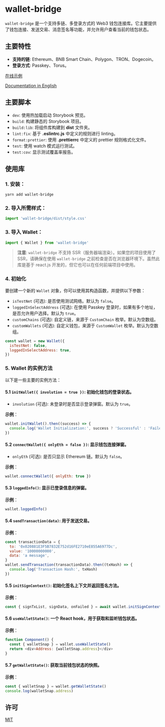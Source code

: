 # wallet-bridge

`wallet-bridge` 是一个支持多链、多登录方式的 Web3 钱包连接库。它主要提供了钱包连接、发送交易、消息签名等功能，并允许用户查看当前的钱包状态。

## 主要特性

- **支持的链**: Ethereum、BNB Smart Chain、Polygon、TRON、Dogecoin。
- **登录方式**: Passkey、Torus。

[在线示例](https://storybook.d.id/iframe.html?viewMode=story&id=ui-wallets--connect-wallet)

[Documentation in English](README.md)

## 主要脚本

- `dev`: 使用热加载启动 Storybook 预览。
- `build`: 构建静态的 Storybook 项目。
- `build:lib`: 将组件库构建到 **dist** 文件夹。
- `lint:fix`: 基于 **.eslintrc.js** 中定义的规则进行 linting。
- `format:prettier`: 使用 **.prettierrc** 中定义的 prettier 规则格式化文件。
- `test`: 使用 watch 模式运行测试。
- `test:cov`: 显示测试覆盖率报告。

## 使用库

### 1. 安装：

```bash
yarn add wallet-bridge
```

### 2. 导入所需样式：

```js
import 'wallet-bridge/dist/style.css'
```

### 3. 导入 Wallet：

```js
import { Wallet } from 'wallet-bridge'
```

> **注意**: `wallet-bridge` 不支持 SSR（服务器端渲染）。如果您的项目使用了 SSR，请确保在使用 `wallet-bridge` 之前检查是否在浏览器环境下。虽然此库是基于 react.js 开发的，但它也可以在任何前端项目中使用。

### 4. 初始化

要创建一个新的 `Wallet` 对象，你可以使用其构造函数，并提供以下参数：

- `isTestNet` (可选): 是否使用测试网络。默认为 `false`。
- `loggedInSelectAddress` (可选): 在使用 Passkey 登录时，如果有多个地址，是否允许用户选择。默认为 `true`。
- `customChains` (可选): 自定义链，来源于 `CustomChain` 枚举。默认为空数组。
- `customWallets` (可选): 自定义钱包，来源于 `CustomWallet` 枚举。默认为空数组。

```js
const wallet = new Wallet({
  isTestNet: false,
  loggedInSelectAddress: true,
})
```

### 5. Wallet 的实例方法

以下是一些主要的实例方法：

#### 5.1 `initWallet({ involution = true })`: 初始化钱包的登录状态。

- `involution` (可选): 未登录时是否显示登录弹窗。默认为 `true`。

**示例**：

```js
wallet.initWallet().then((success) => {
  console.log('Wallet Initialization:', success ? 'Successful' : 'Failed')
})
```

#### 5.2 `connectWallet({ onlyEth = false })`: 显示钱包连接弹窗。

- `onlyEth` (可选): 是否只显示 Ethereum 链。默认为 `false`。

**示例**：

```js
wallet.connectWallet({ onlyEth: true })
```

#### 5.3 `loggedInfo()`: 显示已登录信息的弹窗。

**示例**：

```js
wallet.loggedInfo()
```

#### 5.4 `sendTransaction(data)`: 用于发送交易。

**示例**：

```js
const transactionData = {
  to: '0x020881E3F5B7832E752d16FE2710eE855A6977Dc',
  value: '10000000000',
  data: 'a message',
}
wallet.sendTransaction(transactionData).then((txHash) => {
  console.log('Transaction Hash:', txHash)
})
```

#### 5.5 `initSignContext()`: 初始化签名上下文并返回签名方法。

**示例**：

```js
const { signTxList, signData, onFailed } = await wallet.initSignContext()
```

#### 5.6 `useWalletState()`: 一个 React hook，用于获取和监听钱包状态。

**示例**：

```js
function Component() {
  const { walletSnap } = wallet.useWalletState()
  return <div>Address: {walletSnap.address}</div>
}
```

#### 5.7 `getWalletState()`: 获取当前钱包状态的快照。

**示例**：

```js
const { walletSnap } = wallet.getWalletState()
console.log(walletSnap.address)
```

## 许可

[MIT](LICENSE)
